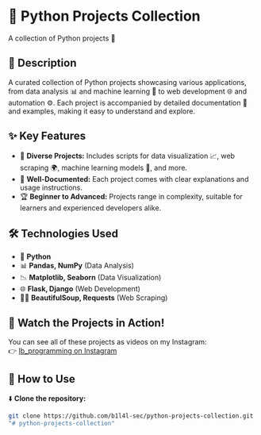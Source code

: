 # 🚀 Python Projects Collection  
A collection of Python projects 🐍  

## 📌 Description  
A curated collection of Python projects showcasing various applications, from data analysis 📊 and machine learning 🤖 to web development 🌐 and automation ⚙️. Each project is accompanied by detailed documentation 📄 and examples, making it easy to understand and explore.  

## ✨ Key Features  

- 🎨 **Diverse Projects:** Includes scripts for data visualization 📈, web scraping 🌍, machine learning models 🧠, and more.  
- 📖 **Well-Documented:** Each project comes with clear explanations and usage instructions.  
- 🏆 **Beginner to Advanced:** Projects range in complexity, suitable for learners and experienced developers alike.  

## 🛠️ Technologies Used  

- 🐍 **Python**  
- 📊 **Pandas, NumPy** (Data Analysis)  
- 📉 **Matplotlib, Seaborn** (Data Visualization)  
- 🌐 **Flask, Django** (Web Development)  
- 🕵️‍♂️ **BeautifulSoup, Requests** (Web Scraping)

## 🎥 Watch the Projects in Action!  

You can see all of these projects as videos on my Instagram:  
👉 [lb_programming on Instagram](https://www.instagram.com/lb_programming?utm_source=ig_web_button_share_sheet&igsh=ZDNlZDc0MzIxNw==)  

## 🚀 How to Use  

 ⬇️ **Clone the repository:**  
   ```sh
   git clone https://github.com/b1l4l-sec/python-projects-collection.git
"# python-projects-collection" 

